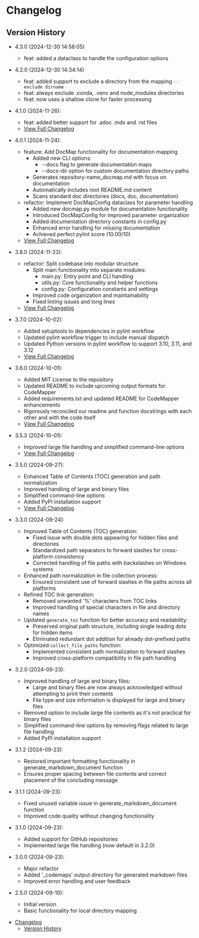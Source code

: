 # Changelog

## Version History

- 4.3.0 (2024-12-30 14:58:05)
  - feat: added a dataclass to handle the configuration options

- 4.2.0 (2024-12-30 14:34:14)
  - feat: added support to exclude a directory from the mapping `--exclude dirname`
  - feat: always exclude .conda, .venv and node_modules directories
  - feat: now uses a shallow clone for faster processing

- 4.1.0 (2024-11-26):
  - feat: added better support for .adoc .mdx and .rst files
  - [View Full Changelog](https://github.com/shaneholloman/codemapper/compare/v4.0.1...v4.1.0)

- 4.0.1 (2024-11-24):
  - feature: Add DocMap functionality for documentation mapping
    - Added new CLI options:
      - --docs flag to generate documentation maps
      - --docs-dir option for custom documentation directory paths
    - Generates repository-name_docmap.md with focus on documentation
    - Automatically includes root README.md content
    - Scans standard doc directories (docs, doc, documentation)
  - refactor: Implement DocMapConfig dataclass for parameter handling
    - Added new docmap.py module for documentation functionality
    - Introduced DocMapConfig for improved parameter organization
    - Added documentation directory constants in config.py
    - Enhanced error handling for missing documentation
    - Achieved perfect pylint score (10.00/10)
  - [View Full Changelog](https://github.com/shaneholloman/codemapper/compare/v3.8.0...v4.0.1)

- 3.8.0 (2024-11-23):
  - refactor: Split codebase into modular structure
    - Split main functionality into separate modules:
      - main.py: Entry point and CLI handling
      - utils.py: Core functionality and helper functions
      - config.py: Configuration constants and settings
    - Improved code organization and maintainability
    - Fixed linting issues and long lines
  - [View Full Changelog](https://github.com/shaneholloman/codemapper/compare/v3.7.0...v3.8.0)

- 3.7.0 (2024-10-02):
  - Added setuptools to dependencies in pylint workflow
  - Updated pylint workflow trigger to include manual dispatch
  - Updated Python versions in pylint workflow to support 3.10, 3.11, and 3.12
  - [View Full Changelog](https://github.com/shaneholloman/codemapper/compare/v3.6.0...v3.7.0)

- 3.6.0 (2024-10-01):
  - Added MIT License to the repository
  - Updated README to include upcoming output formats for CodeMapper
  - Added requirements.txt and updated README for CodeMapper enhancements
  - Rigorously reconciled our readme and function docstrings with each other and with the code itself
  - [View Full Changelog](https://github.com/shaneholloman/codemapper/compare/v3.5.3...v3.6.0)

- 3.5.3 (2024-10-01):
  - Improved large file handling and simplified command-line options
  - [View Full Changelog](https://github.com/shaneholloman/codemapper/compare/v3.5.0...v3.5.3)

- 3.5.0 (2024-09-27):
  - Enhanced Table of Contents (TOC) generation and path normalization
  - Improved handling of large and binary files
  - Simplified command-line options
  - Added PyPI installation support
  - [View Full Changelog](https://github.com/shaneholloman/codemapper/compare/v3.4.5...v3.5.0)

- 3.3.0 (2024-09-24):
  - Improved Table of Contents (TOC) generation:
    - Fixed issue with double dots appearing for hidden files and directories
    - Standardized path separators to forward slashes for cross-platform consistency
    - Corrected handling of file paths with backslashes on Windows systems
  - Enhanced path normalization in file collection process:
    - Ensured consistent use of forward slashes in file paths across all platforms
  - Refined TOC link generation:
    - Removed unwanted '%' characters from TOC links
    - Improved handling of special characters in file and directory names
  - Updated `generate_toc` function for better accuracy and readability:
    - Preserved original path structure, including single leading dots for hidden items
    - Eliminated redundant dot addition for already dot-prefixed paths
  - Optimized `collect_file_paths` function:
    - Implemented consistent path normalization to forward slashes
    - Improved cross-platform compatibility in file path handling

- 3.2.0 (2024-09-23):
  - Improved handling of large and binary files:
    - Large and binary files are now always acknowledged without attempting to print their contents
    - File type and size information is displayed for large and binary files
  - Removed option to include large file contents as it's not practical for binary files
  - Simplified command-line options by removing flags related to large file handling
  - Added PyPI installation support

- 3.1.2 (2024-09-23):
  - Restored important formatting functionality in generate_markdown_document function
  - Ensures proper spacing between file contents and correct placement of the concluding message

- 3.1.1 (2024-09-23):
  - Fixed unused variable issue in generate_markdown_document function
  - Improved code quality without changing functionality

- 3.1.0 (2024-09-23):
  - Added support for GitHub repositories
  - Implemented large file handling (now default in 3.2.0)

- 3.0.0 (2024-09-23):
  - Major refactor
  - Added '_codemaps' output directory for generated markdown files
  - Improved error handling and user feedback

- 2.5.0 (2024-09-10):
  - Initial version
  - Basic functionality for local directory mapping
<!-- TOC -->

- [Changelog](#changelog)
  - [Version History](#version-history)

<!-- /TOC -->
